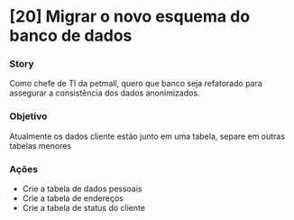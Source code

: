 # [20] Migrar o novo esquema do banco de dados

### Story
Como chefe de TI da petmall, quero que banco seja refatorado para assegurar a consistência dos dados anonimizados.

### Objetivo  
Atualmente os dados cliente estão junto em uma tabela, separe em outras tabelas menores

### Ações
 * Crie a tabela de dados pessoais
 * Crie a tabela de endereços
 * Crie a tabela de status do cliente
